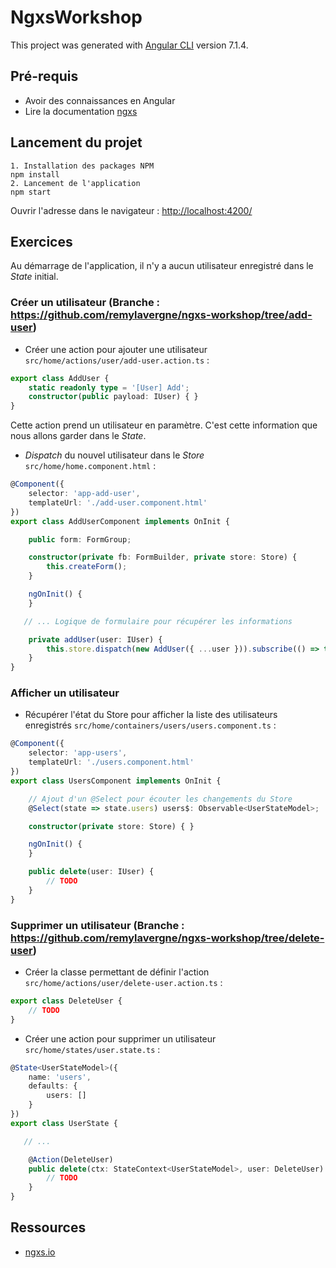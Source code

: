 # NgxsWorkshop

This project was generated with [Angular CLI](https://github.com/angular/angular-cli) version 7.1.4.

## Pré-requis

- Avoir des connaissances en Angular
- Lire la documentation [ngxs](https://www.ngxs.io/)

## Lancement du projet

```text
1. Installation des packages NPM
npm install
2. Lancement de l'application
npm start
```

Ouvrir l'adresse dans le navigateur : <http://localhost:4200/>

## Exercices

Au démarrage de l'application, il n'y a aucun utilisateur enregistré dans le *State* initial.

### Créer un utilisateur (Branche : <https://github.com/remylavergne/ngxs-workshop/tree/add-user>)

- Créer une action pour ajouter une utilisateur `src/home/actions/user/add-user.action.ts` :

```typescript
export class AddUser {
    static readonly type = '[User] Add';
    constructor(public payload: IUser) { }
}
```

Cette action prend un utilisateur en paramètre. C'est cette information que nous allons garder dans le *State*.

- *Dispatch* du nouvel utilisateur dans le *Store* `src/home/home.component.html` :

```typescript
@Component({
    selector: 'app-add-user',
    templateUrl: './add-user.component.html'
})
export class AddUserComponent implements OnInit {

    public form: FormGroup;

    constructor(private fb: FormBuilder, private store: Store) {
        this.createForm();
    }

    ngOnInit() {
    }

   // ... Logique de formulaire pour récupérer les informations

    private addUser(user: IUser) {
        this.store.dispatch(new AddUser({ ...user })).subscribe(() => this.form.reset());
    }
}
```

### Afficher un utilisateur

- Récupérer l'état du Store pour afficher la liste des utilisateurs enregistrés `src/home/containers/users/users.component.ts` :

```typescript
@Component({
    selector: 'app-users',
    templateUrl: './users.component.html'
})
export class UsersComponent implements OnInit {

    // Ajout d'un @Select pour écouter les changements du Store
    @Select(state => state.users) users$: Observable<UserStateModel>;

    constructor(private store: Store) { }

    ngOnInit() {
    }

    public delete(user: IUser) {
        // TODO
    }
}
```

### Supprimer un utilisateur (Branche : <https://github.com/remylavergne/ngxs-workshop/tree/delete-user>)

- Créer la classe permettant de définir l'action `src/home/actions/user/delete-user.action.ts` :

```typescript
export class DeleteUser {
    // TODO
}
```

- Créer une action pour supprimer un utilisateur `src/home/states/user.state.ts` :

```typescript
@State<UserStateModel>({
    name: 'users',
    defaults: {
        users: []
    }
})
export class UserState {

   // ...

    @Action(DeleteUser)
    public delete(ctx: StateContext<UserStateModel>, user: DeleteUser): void {
        // TODO
    }
}
```

## Ressources

- [ngxs.io](https://www.ngxs.io/)